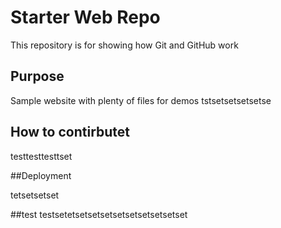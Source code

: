 # Starter Web Repo

This repository is for showing how Git and GitHub work

## Purpose

Sample website with plenty of files for demos
tstsetsetsetsetse

## How to contirbutet

testtesttesttset

##Deployment


tetsetsetset


##test
testsetetsetsetsetsetsetsetsetsetset
